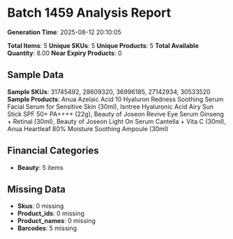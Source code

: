 # Batch 1459 Analysis Report

**Generation Time**: 2025-08-12 20:10:05

**Total Items**: 5
**Unique SKUs**: 5
**Unique Products**: 5
**Total Available Quantity**: 8.00
**Near Expiry Products**: 0

## Sample Data
**Sample SKUs**: 31745492, 28609320, 36996185, 27142934, 30533520
**Sample Products**: Anua Azelaic Acid 10 Hyaluron Redness Soothing Serum Facial Serum for Sensitive Skin (30ml), Isntree Hyaluronic Acid Airy Sun Stick SPF 50+ PA++++ (22g), Beauty of Joseon Revive Eye Serum Ginseng + Retinal (30ml), Beauty of Joseon Light On Serum Cantella + Vita C (30ml), Anua Heartleaf 80% Moisture Soothing Ampoule (30ml)

## Financial Categories
- **Beauty**: 5 items

## Missing Data
- **Skus**: 0 missing
- **Product_ids**: 0 missing
- **Product_names**: 0 missing
- **Barcodes**: 5 missing
